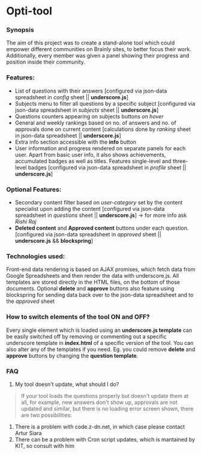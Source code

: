 # Opti-tool

### Synopsis
The aim of this project was to create a stand-alone tool which could empower different communities on Brainly sites, to better focus their work. Additionally, every member was given a panel showing their progress and position inside their community.

### Features:
  - List of questions with their answers
  [configured via json-data spreadsheet in _config_ sheet || __underscore.js__]
  - Subjects menu to filter all questions by a specific subject
  [configured via json-data spreadsheet in _subjects_ sheet || __underscore.js__]
  - Questions counters appearing on subjects buttons _on hover_
  - General and weekly rankings based on no. of answers and no. of approvals done on current content
  [calculations done by _ranking_ sheet in json-data spreadsheet || __underscore.js__]
  - Extra info section accessible with the __info__ button
  - User information and progress rendered on separate panels for each user. Apart from basic user info, it also shows achievements, accumulated badges as well as titles. Features single-level and three-level badges
  [configured via json-data spreadsheet in _profile_ sheet || __underscore.js__]

### Optional Features:
  - Secondary content filter based on _user-category_ set by the content specialist upon adding the content
  [configured via json-data spreadsheet in _questions_ sheet || __underscore.js__] -> for more info ask _Rishi Raj_
  - **Deleted content** and **Approved content** buttons under each question.
  [configured via json-data spreadsheet in _approved_ sheet || __underscore.js__ && __blockspring__]

### Technologies used:
  Front-end data rendering is based on AJAX promises, which fetch data from Google Spreadsheets and then render the data with underscore.js. All templates are stored directly in the HTML files, on the bottom of those documents. Optional **delete** and **approve** buttons also feature using blockspring for sending data back over to the json-data spreadsheet and to the _approved_ sheet

### How to switch elements of the tool ON and OFF?
  Every single element which is loaded using an __underscore.js template__ can be easily switched off by removing or commenting out a specific underscore template in **index.html** of a specific version of the tool. You can also alter any of the templates if you need. Eg. you could remove **delete** and **approve** buttons by changing the __question template__.

### FAQ
  1. My tool doesn't update, what should I do?

  > If your tool loads the questions properly but doesn't update them at all, for example, new answers don't show up, approvals are not updated and similar, but there is no loading error screen shown, there are two possibilities:
  1. There is a problem with code.z-dn.net, in which case please contact Artur Siara
  2. There can be a problem with Cron script updates, which is mantained by KIT, so consult with him
